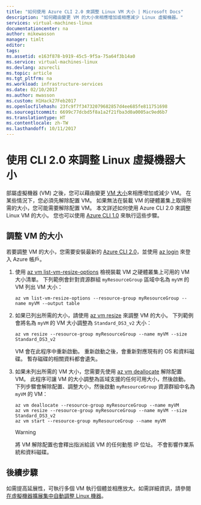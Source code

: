 ```yaml
---
title: "如何使用 Azure CLI 2.0 來調整 Linux VM 大小 | Microsoft Docs"
description: "如何藉由變更 VM 的大小來相應增加或相應減少 Linux 虛擬機器。"
services: virtual-machines-linux
documentationcenter: na
author: mikewasson
manager: timlt
editor: 
tags: 
ms.assetid: e163f878-b919-45c5-9f5a-75a64f3b14a0
ms.service: virtual-machines-linux
ms.devlang: azurecli
ms.topic: article
ms.tgt_pltfrm: na
ms.workload: infrastructure-services
ms.date: 02/10/2017
ms.author: mwasson
ms.custom: H1Hack27Feb2017
ms.openlocfilehash: 23fc9f7f34732079682857d4ee685fe811751698
ms.sourcegitcommit: 6699c77dcbd5f8a1a2f21fba3d0a0005ac9ed6b7
ms.translationtype: HT
ms.contentlocale: zh-TW
ms.lasthandoff: 10/11/2017
---
```

# <a name="resize-a-linux-virtual-machine-using-cli-20"></a>使用 CLI 2.0 來調整 Linux 虛擬機器大小

部屬虛擬機器 (VM) 之後，您可以藉由變更 [VM 大小][vm-sizes]來相應增加或減少 VM。 在某些情況下，您必須先解除配置 VM。 如果無法在裝載 VM 的硬體叢集上取得所需的大小，您可能需要解除配置 VM。 本文詳述如何使用 Azure CLI 2.0 來調整 Linux VM 的大小。 您也可以使用 [Azure CLI 1.0](change-vm-size-nodejs.md?toc=%2fazure%2fvirtual-machines%2flinux%2ftoc.json) 來執行這些步驟。

## <a name="resize-a-vm"></a>調整 VM 的大小
若要調整 VM 的大小，您需要安裝最新的 [Azure CLI 2.0](/cli/azure/install-az-cli2)，並使用 [az login](/cli/azure/#login) 來登入 Azure 帳戶。

1. 使用 [az vm list-vm-resize-options](/cli/azure/vm#list-vm-resize-options) 檢視裝載 VM 之硬體叢集上可用的 VM 大小清單。 下列範例會針對資源群組 `myResourceGroup` 區域中名為 `myVM` 的 VM 列出 VM 大小：
   
    ```azurecli
    az vm list-vm-resize-options --resource-group myResourceGroup --name myVM --output table
    ```

2. 如果已列出所需的大小，請使用 [az vm resize](/cli/azure/vm#resize) 來調整 VM 的大小。 下列範例會將名為 `myVM` 的 VM 大小調整為 `Standard_DS3_v2` 大小：
   
    ```azurecli
    az vm resize --resource-group myResourceGroup --name myVM --size Standard_DS3_v2
    ```
   
    VM 會在此程序中重新啟動。 重新啟動之後，會重新對應現有的 OS 和資料磁碟。 暫存磁碟的相關資料都會遺失。

3. 如果未列出所需的 VM 大小，您需要先使用 [az vm deallocate](/cli/azure/vm#deallocate) 解除配置 VM。 此程序可讓 VM 的大小調整為區域支援的任何可用大小，然後啟動。 下列步驟會解除配置、調整大小，然後啟動 `myResourceGroup` 資源群組中名為 `myVM` 的 VM：
   
    ```azurecli
    az vm deallocate --resource-group myResourceGroup --name myVM
    az vm resize --resource-group myResourceGroup --name myVM --size Standard_DS3_v2
    az vm start --resource-group myResourceGroup --name myVM
    ```
   
   > [!WARNING]
   > 將 VM 解除配置也會釋出指派給該 VM 的任何動態 IP 位址。 不會影響作業系統和資料磁碟。

## <a name="next-steps"></a>後續步驟
如需提高延展性，可執行多個 VM 執行個體並相應放大。如需詳細資訊，請參閱[在虛擬機器擴展集中自動調整 Linux 機器][scale-set]。 

<!-- links -->
[boot-diagnostics]: https://azure.microsoft.com/en-us/blog/boot-diagnostics-for-virtual-machines-v2/
[scale-set]: ../../virtual-machine-scale-sets/virtual-machine-scale-sets-linux-autoscale.md 
[vm-sizes]:sizes.md
